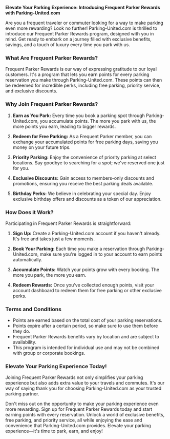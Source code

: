 **Elevate Your Parking Experience: Introducing Frequent Parker Rewards with Parking-United.com**

Are you a frequent traveler or commuter looking for a way to make parking even more rewarding? Look no further! Parking-United.com is thrilled to introduce our Frequent Parker Rewards program, designed with you in mind. Get ready to embark on a journey filled with exclusive benefits, savings, and a touch of luxury every time you park with us.

### **What Are Frequent Parker Rewards?**

Frequent Parker Rewards is our way of expressing gratitude to our loyal customers. It's a program that lets you earn points for every parking reservation you make through Parking-United.com. These points can then be redeemed for incredible perks, including free parking, priority service, and exclusive discounts.

### **Why Join Frequent Parker Rewards?**

1. **Earn as You Park:** Every time you book a parking spot through Parking-United.com, you accumulate points. The more you park with us, the more points you earn, leading to bigger rewards.

2. **Redeem for Free Parking:** As a Frequent Parker member, you can exchange your accumulated points for free parking days, saving you money on your future trips.

3. **Priority Parking:** Enjoy the convenience of priority parking at select locations. Say goodbye to searching for a spot; we've reserved one just for you.

4. **Exclusive Discounts:** Gain access to members-only discounts and promotions, ensuring you receive the best parking deals available.

5. **Birthday Perks:** We believe in celebrating your special day. Enjoy exclusive birthday offers and discounts as a token of our appreciation.

### **How Does it Work?**

Participating in Frequent Parker Rewards is straightforward:

1. **Sign Up:** Create a Parking-United.com account if you haven't already. It's free and takes just a few moments.

2. **Book Your Parking:** Each time you make a reservation through Parking-United.com, make sure you're logged in to your account to earn points automatically.

3. **Accumulate Points:** Watch your points grow with every booking. The more you park, the more you earn.

4. **Redeem Rewards:** Once you've collected enough points, visit your account dashboard to redeem them for free parking or other exclusive perks.

### **Terms and Conditions**

- Points are earned based on the total cost of your parking reservations.
- Points expire after a certain period, so make sure to use them before they do.
- Frequent Parker Rewards benefits vary by location and are subject to availability.
- This program is intended for individual use and may not be combined with group or corporate bookings.

### **Elevate Your Parking Experience Today!**

Joining Frequent Parker Rewards not only simplifies your parking experience but also adds extra value to your travels and commutes. It's our way of saying thank you for choosing Parking-United.com as your trusted parking partner.

Don't miss out on the opportunity to make your parking experience even more rewarding. Sign up for Frequent Parker Rewards today and start earning points with every reservation. Unlock a world of exclusive benefits, free parking, and priority service, all while enjoying the ease and convenience that Parking-United.com provides. Elevate your parking experience—it's time to park, earn, and enjoy!
